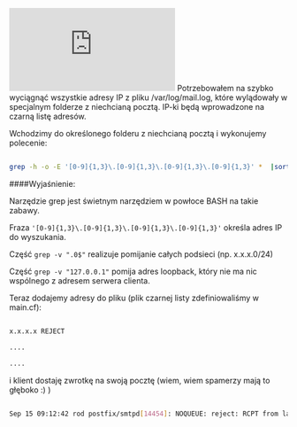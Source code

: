 <!--
.. title: Filtrowanie logów poczty
.. slug: filtrowanie-logow-poczty
.. date: 2018-09-15
.. tags: poczta, postfix, linux, bash, spam
.. category: tech
.. link: 
.. description: 
.. type: text
-->

![Postfix](https://satkas.waw.pl/plugins/news_manager/browser/pic.php?p=https://satkas.waw.pl/data/thumbs/images/thumbnail.postfix.png&c=1 "Postfix")  Potrzebowałem na szybko wyciągnąć wszystkie adresy IP z pliku /var/log/mail.log, które wylądowały w specjalnym folderze z niechcianą pocztą. IP-ki będą wprowadzone na czarną listę adresów.

Wchodzimy do określonego folderu z niechcianą pocztą i wykonujemy polecenie:

```bash

grep -h -o -E '[0-9]{1,3}\.[0-9]{1,3}\.[0-9]{1,3}\.[0-9]{1,3}' *  |sort|uniq |grep -v ".0$" |grep -v "127.0.0.1"

```

####Wyjaśnienie:

Narzędzie grep jest świetnym narzędziem w powłoce BASH na takie zabawy.

Fraza ```'[0-9]{1,3}\.[0-9]{1,3}\.[0-9]{1,3}\.[0-9]{1,3}'``` określa adres IP do wyszukania.

Część ```grep -v ".0$"``` realizuje pomijanie całych podsieci (np. x.x.x.0/24)

Część ```grep -v "127.0.0.1"``` pomija adres loopback, który nie ma nic wspólnego z adresem serwera clienta.

Teraz dodajemy adresy do pliku (plik czarnej listy zdefiniowaliśmy w main.cf):

```bash

x.x.x.x REJECT

....

....


```

i klient dostaję zwrotkę na swoją pocztę (wiem, wiem spamerzy mają to głęboko :) )

```bash

Sep 15 09:12:42 rod postfix/smtpd[14454]: NOQUEUE: reject: RCPT from laconic.pauladowson.com[192.155.99.74]: 554 5.7.1 <laconic.pauladowson.com[192.155.99.74]>: Client host rejected: Access denied; from=<milenaxjjpgegbednarek@accvxz.com> to=<jakisnaszemail@jakasnaszadomena> proto=ESMTP helo=<laconic.accvxz.com>

```
